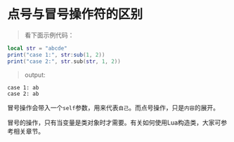# 点号与冒号操作符的区别

> 看下面示例代码：

```lua
local str = "abcde"
print("case 1:", str:sub(1, 2))
print("case 2:", str.sub(str, 1, 2))
```

> output:

```
case 1: ab
case 2: ab
```

冒号操作会带入一个`self`参数，用来代表`自己`。而点号操作，只是`内容`的展开。

冒号的操作，只有当变量是类对象时才需要。有关如何使用Lua构造类，大家可参考相关章节。
